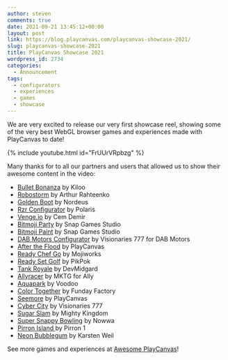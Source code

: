 ```yaml
---
author: steven
comments: true
date: 2021-09-21 13:45:12+00:00
layout: post
link: https://blog.playcanvas.com/playcanvas-showcase-2021/
slug: playcanvas-showcase-2021
title: PlayCanvas Showcase 2021
wordpress_id: 2734
categories:
  - Announcement
tags:
  - configurators
  - experiences
  - games
  - showcase
---
```


We are very excited to release our very first showcase reel, showing some of the very best WebGL browser games and experiences made with PlayCanvas to date!

{% include youtube.html id="FrUUrVRpbzg" %}

Many thanks for to all our partners and users that allowed us to show their awesome content in the video:

- [Bullet Bonanza](https://www.bulletbonanza.io/) by Kiloo
- [Robostorm](https://robostorm.io/) by Arthur Rahteenko
- [Golden Boot](https://www.facebook.com/instantgames/play/267920816949420/) by Nordeus
- [Rzr Configurator](https://rzr.polaris.com/en-us/) by Polaris
- [Venge.io](https://venge.io/) by Cem Demir
- [Bitmoji Party](https://games.snap.com/) by Snap Games Studio
- [Bitmoji Paint](https://games.snap.com/) by Snap Games Studio
- [DAB Motors Configurator](https://dabmotors.com/configurator/) by Visionaries 777 for DAB Motors
- [After the Flood](https://playcanvas.com/project/529572/overview/after-the-flood) by PlayCanvas
- [Ready Chef Go](https://www.mojiworks.com/) by Mojiworks
- [Ready Set Golf](https://pikpok.com/) by PikPok
- [Tank Royale](https://tankroyale.io/) by DevMidgard
- [Allyracer](https://www.allyracer.com/) by MKTG for Ally
- [Aquapark](https://www.voodoo.io/) by Voodoo
- [Color Together](https://fundayfactory.com/games/color-together/) by Funday Factory
- [Seemore](https://playcanvas.com/project/612100/overview/seemore-2019) by PlayCanvas
- [Cyber City](https://vz777.com/cybercity/index.html) by Visionaries 777
- [Sugar Slam](https://www.mightykingdom.com/) by Mighty Kingdom
- [Super Snappy Bowling](https://www.nowwa.com/) by Nowwa
- [Pirron Island ](https://playcanv.as/p/NHA6X1lI/)by Pirron 1
- [Neon Bubblegum](https://www.rtz23.de/) by Karsten Weil

See more games and experiences at [Awesome PlayCanvas](https://github.com/playcanvas/awesome-playcanvas)!
